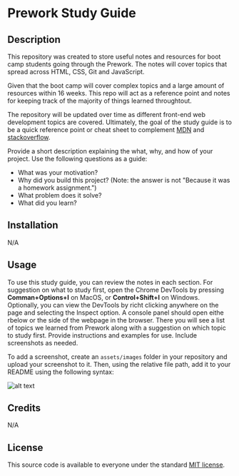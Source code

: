 # Prework Study Guide

## Description

This repository was created to store useful notes and resources for boot camp students going through the Prework. The notes will cover topics that spread across HTML, CSS, Git and JavaScript.

Given that the boot camp will cover complex topics and a large amount of resources within 16 weeks. This repo will act as a reference point and notes for keeping track of the majority of things learned throughtout.

The repository will be updated over time as different front-end web development topics are covered. Ultimately, the goal of the study guide is to be a quick reference point or cheat sheet to complement [MDN](https://developer.mozilla.org/en-US/) and [stackoverflow](https://stackoverflow.com/).

Provide a short description explaining the what, why, and how of your project. Use the following questions as a guide:

- What was your motivation?
- Why did you build this project? (Note: the answer is not "Because it was a homework assignment.")
- What problem does it solve?
- What did you learn?

## Installation

N/A

## Usage

To use this study guide, you can review the notes in each section. For suggestion on what to study first, open the Chrome DevTools by pressing **Comman+Options+I** on MacOS, or **Control+Shift+I** on Windows. Optionally, you can view the DevTools by richt clicking anywhere on the page and selecting the Inspect option. A console panel should open eithe rbelow or the side of the webpage in the browser. There you will see a list of topics we learned from Prework along with a suggestion on which topic to study first.
Provide instructions and examples for use. Include screenshots as needed.

To add a screenshot, create an `assets/images` folder in your repository and upload your screenshot to it. Then, using the relative file path, add it to your README using the following syntax:

![alt text](assets/images/screenshot.png)

## Credits

N/A

## License

This source code is available to everyone under the standard [MIT license](https://github.com/microsoft/vscode/blob/main/LICENSE.txt).
